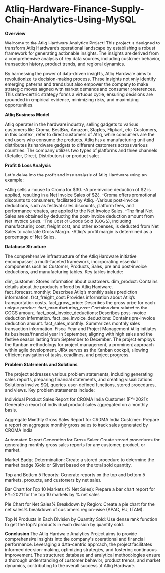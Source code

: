 # Atliq-Hardware-Finance-Supply-Chain-Analytics-Using-MySQL


**Overview**


Welcome to the Atliq Hardware Analytics Project! This project is designed to transform Atliq Hardware’s operational landscape by establishing a robust framework for generating actionable insights. The insights are derived from a comprehensive analysis of key data sources, including customer behavior, transaction history, product trends, and regional dynamics.

By harnessing the power of data-driven insights, Atliq Hardware aims to revolutionize its decision-making process. These insights not only identify emerging patterns and trends but also empower the company to make strategic moves aligned with market demands and consumer preferences. This data-centric strategy forms a virtuous cycle, ensuring decisions are grounded in empirical evidence, minimizing risks, and maximizing opportunities.

**Atliq Business Model**


Atliq operates in the hardware industry, selling gadgets to various customers like Croma, BestBuy, Amazon, Staples, Flipkart, etc. Customers, in this context, refer to direct customers of Atliq, while consumers are the end users who consume the products. Atliq has a manufacturing unit and distributes its hardware gadgets to different customers across various countries. The company utilizes two types of platforms and three channels (Retailer, Direct, Distributors) for product sales.

**Profit & Loss Analysis**


Let's delve into the profit and loss analysis of Atliq Hardware using an example:

-Atliq sells a mouse to Croma for $30.
-A pre-invoice deduction of $2 is applied, resulting in a Net Invoice Sales of $28.
-Croma offers promotional discounts to consumers, facilitated by Atliq.
-Various post-invoice deductions, such as festival sales discounts, platform fees, and performance rebates, are applied to the Net Invoice Sales.
-The final Net Sales are obtained by deducting the post-invoice deduction amount from Net Invoice Sales.
-The Cost of Goods Sold (COGS), including manufacturing cost, freight cost, and other expenses, is deducted from Net Sales to calculate Gross Margin.
-Atliq's profit margin is determined as a percentage of Net Sales.


**Database Structure**


The comprehensive infrastructure of the Atliq Hardware initiative encompasses a multi-faceted framework, incorporating essential components such as Customer, Products, Sales, pre and post-invoice deductions, and manufacturing tables. Key tables include:

dim_customer: Stores information about customers.
dim_product: Contains details about the products offered by Atliq Hardware.
fact_forecast_monthly: Describes Atliq’s monthly sales prediction information.
fact_freight_cost: Provides information about Atliq’s transportation costs.
fact_gross_price: Describes the gross price for each unique product.
fact_manufacturing_cost: Contains data related to the COGS amount.
fact_post_invoice_deductions: Describes post-invoice deduction information.
fact_pre_invoice_deductions: Contains pre-invoice deduction amount.
fact_sales_monthly: Summarizes monthly sales transaction information.
Fiscal Year and Project Management
Atliq initiates its business/financial year in September, aligning with high sales and the festive season lasting from September to December. The project employs the Kanban methodology for project management, a prominent approach within agile development. JIRA serves as the Kanban cockpit, allowing efficient navigation of tasks, deadlines, and project progress.

**Problem Statements and Solutions**


The project addresses various problem statements, including generating sales reports, preparing financial statements, and creating visualizations. Solutions involve SQL queries, user-defined functions, stored procedures, and views. Key problem statements include:

Individual Product Sales Report for CROMA India Customer (FY=2021): Generate a report of individual product sales aggregated on a monthly basis.

Aggregate Monthly Gross Sales Report for CROMA India Customer: Prepare a report on aggregate monthly gross sales to track sales generated by CROMA India.

Automated Report Generation for Gross Sales: Create stored procedures for generating monthly gross sales reports for any customer, product, or market.

Market Badge Determination: Create a stored procedure to determine the market badge (Gold or Silver) based on the total sold quantity.

Top and Bottom 5 Reports: Generate reports on the top and bottom 5 markets, products, and customers by net sales.

Bar Chart for Top 10 Markets (% Net Sales): Prepare a bar chart report for FY=2021 for the top 10 markets by % net sales.

Pie Chart for Net Sales% Breakdown by Region: Create a pie chart for the net sales% breakdown of customers region-wise (APAC, EU, LTAM).

Top N Products in Each Division by Quantity Sold: Use dense rank function to get the top N products in each division by quantity sold.

**Conclusion**
The Atliq Hardware Analytics Project aims to provide comprehensive insights into the company's operational and financial performance. Leveraging a data-centric approach, the project facilitates informed decision-making, optimizing strategies, and fostering continuous improvement. The structured database and analytical methodologies ensure a thorough understanding of customer behavior, product trends, and market dynamics, contributing to the overall success of Atliq Hardware.

